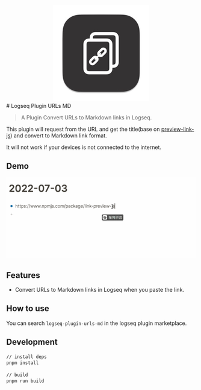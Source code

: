 <div align="center">
<img src="./logo.jpeg" />
</div>
# Logseq Plugin URLs MD

> A Plugin Convert URLs to Markdown links in Logseq.

This plugin will request from the URL and get the title(base on [preview-link-js](https://github.com/ospfranco/link-preview-js)) and convert to Markdown link format.

It will not work if your devices is not connected to the internet.

## Demo

![demo](./logseq-plugin-urls-md.gif)

## Features

- Convert URLs to Markdown links in Logseq when you paste the link.

## How to use

You can search `logseq-plugin-urls-md` in the logseq plugin marketplace.

## Development

```
// install deps
pnpm install

// build
pnpm run build
```
